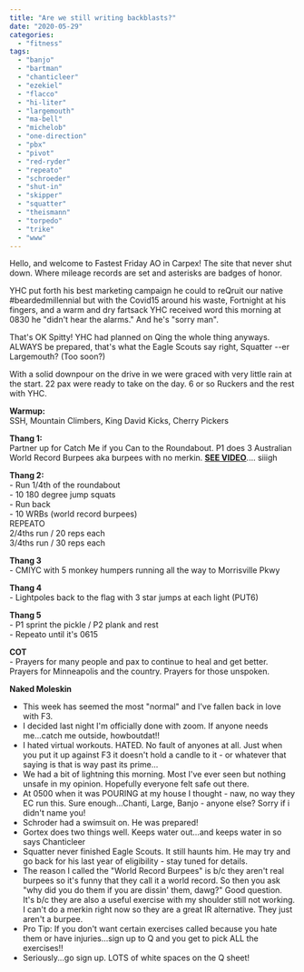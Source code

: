 ```yaml
---
title: "Are we still writing backblasts?"
date: "2020-05-29"
categories: 
  - "fitness"
tags: 
  - "banjo"
  - "bartman"
  - "chanticleer"
  - "ezekiel"
  - "flacco"
  - "hi-liter"
  - "largemouth"
  - "ma-bell"
  - "michelob"
  - "one-direction"
  - "pbx"
  - "pivot"
  - "red-ryder"
  - "repeato"
  - "schroeder"
  - "shut-in"
  - "skipper"
  - "squatter"
  - "theismann"
  - "torpedo"
  - "trike"
  - "www"
---
```


Hello, and welcome to Fastest Friday AO in Carpex! The site that never shut down. Where mileage records are set and asterisks are badges of honor.

YHC put forth his best marketing campaign he could to reQruit our native #beardedmillennial but with the Covid15 around his waste, Fortnight at his fingers, and a warm and dry fartsack YHC received word this morning at 0830 he "didn't hear the alarms." And he's "sorry man".

That's OK Spitty! YHC had planned on Qing the whole thing anyways. ALWAYS be prepared, that's what the Eagle Scouts say right, Squatter --er Largemouth? (Too soon?)

With a solid downpour on the drive in we were graced with very little rain at the start. 22 pax were ready to take on the day. 6 or so Ruckers and the rest with YHC.

**Warmup:**  
SSH, Mountain Climbers, King David Kicks, Cherry Pickers

**Thang 1:**  
Partner up for Catch Me if you Can to the Roundabout. P1 does 3 Australian World Record Burpees aka burpees with no merkin. **[SEE VIDEO](https://youtu.be/uX-83F8KiH8?t=33)**.... siiigh

**Thang 2:**  
\- Run 1/4th of the roundabout  
\- 10 180 degree jump squats  
\- Run back  
\- 10 WRBs (world record burpees)  
REPEATO  
2/4ths run / 20 reps each  
3/4ths run / 30 reps each  
  
**Thang 3**  
\- CMIYC with 5 monkey humpers running all the way to Morrisville Pkwy  
  
**Thang 4**  
\- Lightpoles back to the flag with 3 star jumps at each light (PUT6)  
  
**Thang 5**  
\- P1 sprint the pickle / P2 plank and rest  
\- Repeato until it's 0615

**COT**  
\- Prayers for many people and pax to continue to heal and get better. Prayers for Minneapolis and the country. Prayers for those unspoken.

**Naked Moleskin**

- This week has seemed the most "normal" and I've fallen back in love with F3.
- I decided last night I'm officially done with zoom. If anyone needs me...catch me outside, howboutdat!!
- I hated virtual workouts. HATED. No fault of anyones at all. Just when you put it up against F3 it doesn't hold a candle to it - or whatever that saying is that is way past its prime...
- We had a bit of lightning this morning. Most I've ever seen but nothing unsafe in my opinion. Hopefully everyone felt safe out there.
- At 0500 when it was POURING at my house I thought - naw, no way they EC run this. Sure enough...Chanti, Large, Banjo - anyone else? Sorry if i didn't name you!
- Schroder had a swimsuit on. He was prepared!
- Gortex does two things well. Keeps water out...and keeps water in so says Chanticleer
- Squatter never finished Eagle Scouts. It still haunts him. He may try and go back for his last year of eligibility - stay tuned for details.
- The reason I called the "World Record Burpees" is b/c they aren't real burpees so it's funny that they call it a world record. So then you ask "why did you do them if you are dissin' them, dawg?" Good question. It's b/c they are also a useful exercise with my shoulder still not working. I can't do a merkin right now so they are a great IR alternative. They just aren't a burpee.
- Pro Tip: If you don't want certain exercises called because you hate them or have injuries...sign up to Q and you get to pick ALL the exercises!!
- Seriously...go sign up. LOTS of white spaces on the Q sheet!
